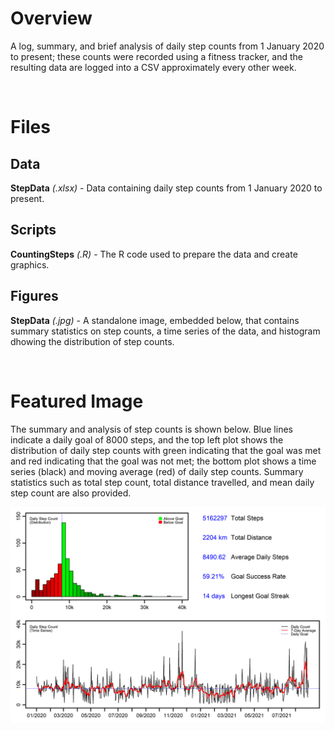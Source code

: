 # Overview

A log, summary, and brief analysis of daily step counts from 1 January 2020 to present; these counts were recorded using a fitness tracker, and the resulting data are logged into a CSV approximately every other week.

<br/>

# Files

## Data

**StepData** *(.xlsx)* - Data containing daily step counts from 1 January 2020 to present.

## Scripts

**CountingSteps** *(.R)* - The R code used to prepare the data and create graphics.

## Figures

**StepData** *(.jpg)* - A standalone image, embedded below, that contains summary statistics on step counts, a time series of the data, and histogram dhowing the distribution of step counts.

<br/>

# Featured Image

The summary and analysis of step counts is shown below. Blue lines indicate a daily goal of 8000 steps, and the top left plot shows the distribution of daily step counts with green indicating that the goal was met and red indicating that the goal was not met; the bottom plot shows a time series (black) and moving average (red) of daily step counts. Summary statistics such as total step count, total distance travelled, and mean daily step count are also provided.

<kbd>![](https://github.com/TrevorHD/CountingSteps/blob/main/StepData.jpg)</kbd>
